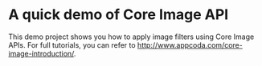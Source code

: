# A quick demo of Core Image API

This demo project shows you how to apply image filters using Core Image APIs. For full tutorials, you can refer to http://www.appcoda.com/core-image-introduction/.
